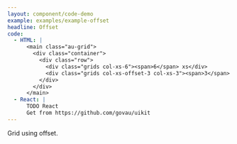 ```yaml
---
layout: component/code-demo
example: examples/example-offset
headline: Offset
code:
  - HTML: |
      <main class="au-grid">
        <div class="container">
          <div class="row">
            <div class="grids col-xs-6"><span>6</span> xs</div>
            <div class="grids col-xs-offset-3 col-xs-3"><span>3</span> xs offset (3)</div>
          </div>
        </div>
      </main>
  - React: |
      TODO React
      Get from https://github.com/govau/uikit
---
```


Grid using offset.
